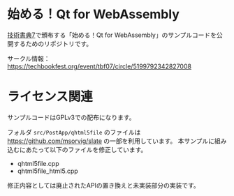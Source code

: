 # 始める！Qt for WebAssembly

[技術書典7](https://techbookfest.org/event/tbf07)で頒布する「始める！Qt for WebAssembly」のサンプルコードを公開するためのリポジトリです。

サークル情報：https://techbookfest.org/event/tbf07/circle/5199792342827008




# ライセンス関連
サンプルコードはGPLv3での配布になります。

フォルダ `src/PostApp/qhtml5file` のファイルは https://github.com/msorvig/slate の一部を利用しています。
本サンプルに組み込むにあたって以下のファイルを修正しています。

- qhtml5file.cpp
- qhtml5file_html5.cpp

修正内容としては廃止されたAPIの置き換えと未実装部分の実装です。
